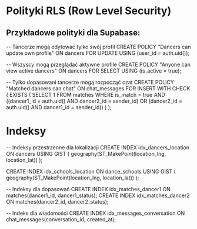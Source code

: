 # Polityki RLS (Row Level Security)
## Przykładowe polityki dla Supabase:

-- Tancerze mogą edytować tylko swój profil
CREATE POLICY "Dancers can update own profile" ON dancers
FOR UPDATE USING (user_id = auth.uid());

-- Wszyscy mogą przeglądać aktywne profile
CREATE POLICY "Anyone can view active dancers" ON dancers
FOR SELECT USING (is_active = true);

-- Tylko dopasowani tancerze mogą rozpocząć czat
CREATE POLICY "Matched dancers can chat" ON chat_messages
FOR INSERT WITH CHECK (
  EXISTS (
    SELECT 1 FROM matches
    WHERE is_match = true
    AND ((dancer1_id = auth.uid() AND dancer2_id = sender_id)
    OR (dancer2_id = auth.uid() AND dancer1_id = sender_id))
  )
);


# Indeksy

-- Indeksy przestrzenne dla lokalizacji
CREATE INDEX idx_dancers_location ON dancers USING GIST (
  geography(ST_MakePoint(location_lng, location_lat))
);

CREATE INDEX idx_schools_location ON dance_schools USING GIST (
  geography(ST_MakePoint(location_lng, location_lat))
);

-- Indeksy dla dopasowań
CREATE INDEX idx_matches_dancer1 ON matches(dancer1_id, dancer1_status);
CREATE INDEX idx_matches_dancer2 ON matches(dancer2_id, dancer2_status);

-- Indeks dla wiadomości
CREATE INDEX idx_messages_conversation ON chat_messages(conversation_id, created_at);